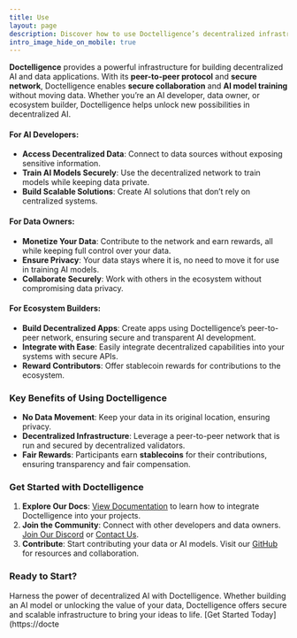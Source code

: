 ```yaml
---
title: Use  
layout: page  
description: Discover how to use Doctelligence’s decentralized infrastructure to power your AI and data applications.  
intro_image_hide_on_mobile: true  
---
```


**Doctelligence** provides a powerful infrastructure for building decentralized AI and data applications. With its **peer-to-peer protocol** and **secure network**, Doctelligence enables **secure collaboration** and **AI model training** without moving data. Whether you’re an AI developer, data owner, or ecosystem builder, Doctelligence helps unlock new possibilities in decentralized AI.

#### For AI Developers:
- **Access Decentralized Data**: Connect to data sources without exposing sensitive information.
- **Train AI Models Securely**: Use the decentralized network to train models while keeping data private.
- **Build Scalable Solutions**: Create AI solutions that don’t rely on centralized systems.

#### For Data Owners:
- **Monetize Your Data**: Contribute to the network and earn rewards, all while keeping full control over your data.
- **Ensure Privacy**: Your data stays where it is, no need to move it for use in training AI models.
- **Collaborate Securely**: Work with others in the ecosystem without compromising data privacy.

#### For Ecosystem Builders:
- **Build Decentralized Apps**: Create apps using Doctelligence’s peer-to-peer network, ensuring secure and transparent AI development.
- **Integrate with Ease**: Easily integrate decentralized capabilities into your systems with secure APIs.
- **Reward Contributors**: Offer stablecoin rewards for contributions to the ecosystem.

### Key Benefits of Using Doctelligence

- **No Data Movement**: Keep your data in its original location, ensuring privacy.
- **Decentralized Infrastructure**: Leverage a peer-to-peer network that is run and secured by decentralized validators.
- **Fair Rewards**: Participants earn **stablecoins** for their contributions, ensuring transparency and fair compensation.

### Get Started with Doctelligence

1. **Explore Our Docs**: [View Documentation](https://doctelligence.github.io/docs) to learn how to integrate Doctelligence into your projects.
2. **Join the Community**: Connect with other developers and data owners. [Join Our Discord](https://discord.com/invite/doctelligence) or [Contact Us](https://doctelligence.github.io/contact/).
3. **Contribute**: Start contributing your data or AI models. Visit our [GitHub](https://github.com/Doctelligence) for resources and collaboration.

### Ready to Start?
Harness the power of decentralized AI with Doctelligence. Whether building an AI model or unlocking the value of your data, Doctelligence offers secure and scalable infrastructure to bring your ideas to life. [Get Started Today](https://docte
